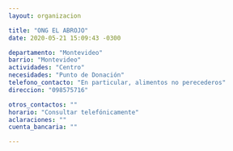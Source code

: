 ```yaml
---
layout: organizacion

title: "ONG EL ABROJO"
date: 2020-05-21 15:09:43 -0300

departamento: "Montevideo"
barrio: "Montevideo"
actividades: "Centro"
necesidades: "Punto de Donación"
telefono_contacto: "En particular, alimentos no perecederos"
direccion: "098575716"

otros_contactos: ""
horario: "Consultar telefónicamente"
aclaraciones: ""
cuenta_bancaria: ""

---
```

